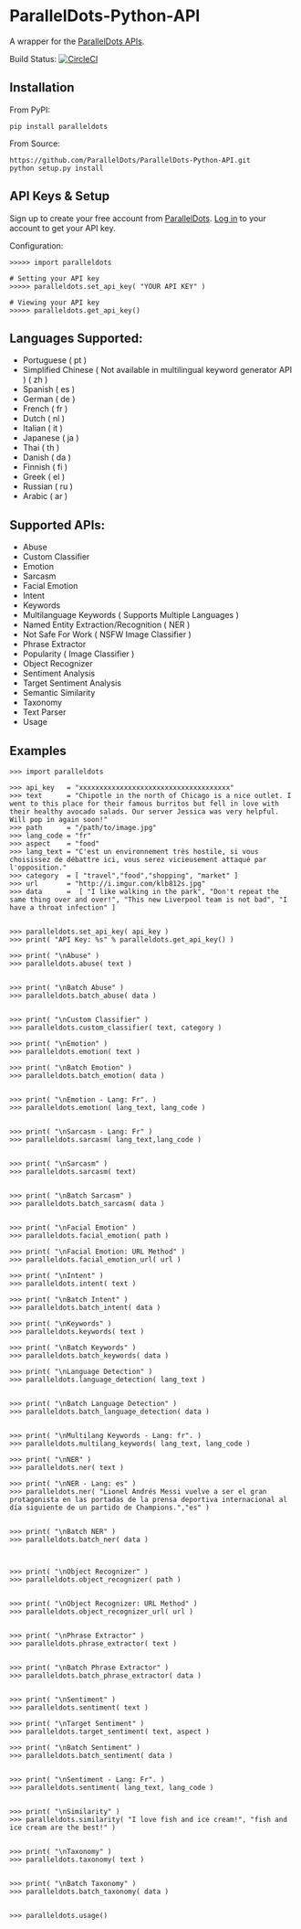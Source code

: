 ParallelDots-Python-API
=======================

A wrapper for the [ParallelDots APIs](http://www.paralleldots.com).

Build Status: [![CircleCI](https://circleci.com/gh/ParallelDots/ParallelDots-Python-API.svg?style=svg)](https://circleci.com/gh/ParallelDots/ParallelDots-Python-API)

Installation
------------
From PyPI:

	pip install paralleldots


From Source:

	https://github.com/ParallelDots/ParallelDots-Python-API.git
	python setup.py install

API Keys & Setup
----------------
Sign up to create your free account from [ParallelDots](https://www.paralleldots.com/sign-up).
[Log in](https://user.apis.paralleldots.com/login) to your account to get your API key.

Configuration:

	>>>>> import paralleldots

	# Setting your API key
	>>>>> paralleldots.set_api_key( "YOUR API KEY" )

	# Viewing your API key
	>>>>> paralleldots.get_api_key()

Languages Supported:
-------------------

- Portuguese ( pt )
- Simplified Chinese ( Not available in multilingual keyword generator API ) ( zh )
- Spanish ( es )
- German ( de )
- French ( fr )
- Dutch ( nl )
- Italian ( it )
- Japanese ( ja )
- Thai ( th )
- Danish ( da )
- Finnish ( fi )
- Greek ( el )
- Russian ( ru )
- Arabic ( ar )

Supported APIs:
---------------

- Abuse
- Custom Classifier
- Emotion
- Sarcasm
- Facial Emotion
- Intent
- Keywords
- Multilanguage Keywords ( Supports Multiple Languages )
- Named Entity Extraction/Recognition ( NER )
- Not Safe For Work ( NSFW Image Classifier )
- Phrase Extractor
- Popularity ( Image Classifier )
- Object Recognizer
- Sentiment Analysis
- Target Sentiment Analysis
- Semantic Similarity
- Taxonomy
- Text Parser
- Usage

Examples
--------

	>>> import paralleldots

	>>> api_key   = "xxxxxxxxxxxxxxxxxxxxxxxxxxxxxxxxxxxxx"
	>>> text      = "Chipotle in the north of Chicago is a nice outlet. I went to this place for their famous burritos but fell in love with their healthy avocado salads. Our server Jessica was very helpful. Will pop in again soon!"
	>>> path      = "/path/to/image.jpg"
	>>> lang_code = "fr"
	>>> aspect    = "food"
	>>> lang_text = "C'est un environnement très hostile, si vous choisissez de débattre ici, vous serez vicieusement attaqué par l'opposition."
	>>> category  = [ "travel","food","shopping", "market" ]
	>>> url       = "http://i.imgur.com/klb812s.jpg"
	>>> data      =  [ "I like walking in the park", "Don't repeat the same thing over and over!", "This new Liverpool team is not bad", "I have a throat infection" ]


	>>> paralleldots.set_api_key( api_key )
	>>> print( "API Key: %s" % paralleldots.get_api_key() )

	>>> print( "\nAbuse" )
	>>> paralleldots.abuse( text )
	

	>>> print( "\nBatch Abuse" )
	>>> paralleldots.batch_abuse( data )
	

	>>> print( "\nCustom Classifier" )
	>>> paralleldots.custom_classifier( text, category )

	>>> print( "\nEmotion" )
	>>> paralleldots.emotion( text )

	>>> print( "\nBatch Emotion" )
	>>> paralleldots.batch_emotion( data )
	

	>>> print( "\nEmotion - Lang: Fr". )
	>>> paralleldots.emotion( lang_text, lang_code )
	

	>>> print( "\nSarcasm - Lang: Fr" )
	>>> paralleldots.sarcasm( lang_text,lang_code )


	>>> print( "\nSarcasm" )
	>>> paralleldots.sarcasm( text)
	

	>>> print( "\nBatch Sarcasm" )
	>>> paralleldots.batch_sarcasm( data )
	

	>>> print( "\nFacial Emotion" )
	>>> paralleldots.facial_emotion( path )

	>>> print( "\nFacial Emotion: URL Method" )
	>>> paralleldots.facial_emotion_url( url )

	>>> print( "\nIntent" )
	>>> paralleldots.intent( text )

	>>> print( "\nBatch Intent" )
	>>> paralleldots.batch_intent( data )

	>>> print( "\nKeywords" )
	>>> paralleldots.keywords( text )

	>>> print( "\nBatch Keywords" )
	>>> paralleldots.batch_keywords( data )
	
	>>> print( "\nLanguage Detection" )
	>>> paralleldots.language_detection( lang_text )
	

	>>> print( "\nBatch Language Detection" )
	>>> paralleldots.batch_language_detection( data )
	

	>>> print( "\nMultilang Keywords - Lang: fr". )
	>>> paralleldots.multilang_keywords( lang_text, lang_code )
	
	>>> print( "\nNER" )
	>>> paralleldots.ner( text )

	>>> print( "\nNER - Lang: es" )
	>>> paralleldots.ner( "Lionel Andrés Messi vuelve a ser el gran protagonista en las portadas de la prensa deportiva internacional al día siguiente de un partido de Champions.","es" )


	>>> print( "\nBatch NER" )
	>>> paralleldots.batch_ner( data ) 
	


	>>> print( "\nObject Recognizer" )
	>>> paralleldots.object_recognizer( path )
	

	>>> print( "\nObject Recognizer: URL Method" )
	>>> paralleldots.object_recognizer_url( url )
	

	>>> print( "\nPhrase Extractor" )
	>>> paralleldots.phrase_extractor( text ) 
	

	>>> print( "\nBatch Phrase Extractor" )
	>>> paralleldots.batch_phrase_extractor( data )


	>>> print( "\nSentiment" )
	>>> paralleldots.sentiment( text )
	
	>>> print( "\nTarget Sentiment" )
	>>> paralleldots.target_sentiment( text, aspect )

	>>> print( "\nBatch Sentiment" )
	>>> paralleldots.batch_sentiment( data )
	

	>>> print( "\nSentiment - Lang: Fr". )
	>>> paralleldots.sentiment( lang_text, lang_code ) 
	

	>>> print( "\nSimilarity" )
	>>> paralleldots.similarity( "I love fish and ice cream!", "fish and ice cream are the best!" )
	

	>>> print( "\nTaxonomy" )
	>>> paralleldots.taxonomy( text ) 
	

	>>> print( "\nBatch Taxonomy" )
	>>> paralleldots.batch_taxonomy( data )

	
	>>> paralleldots.usage()
